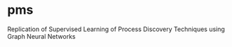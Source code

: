 # pms
Replication of Supervised Learning of Process Discovery Techniques using Graph Neural Networks
